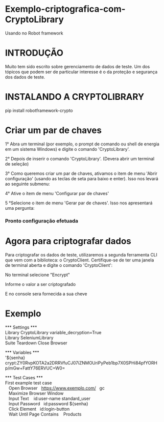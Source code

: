 # Exemplo-criptografica-com-CryptoLibrary
Usando no Robot framework

# INTRODUÇÃO
Muito tem sido escrito sobre gerenciamento de dados de teste. Um dos tópicos que podem ser de particular interesse é o da proteção e segurança dos dados de teste.
# INSTALANDO A CRYPTOLIBRARY
pip install robotframework-crypto

# Criar um par de chaves
1° Abra um terminal (por exemplo, o prompt de comando ou shell de energia em um sistema Windows) e digite o comando 'CryptoLibrary'.

2° Depois de inserir o comando 'CryptoLibrary'. (Devera abrir um terminal de seleção)

3° Como queremos criar um par de chaves, ativamos o item de menu 'Abrir configuração' (usando as teclas de seta para baixo e enter). Isso nos levará ao seguinte submenu:

4° Ative o item de menu 'Configurar par de chaves'

5 °Selecione o item de menu 'Gerar par de chaves'. Isso nos apresentará uma pergunta:

### Pronto configuração efetuada


# Agora para criptografar dados 
Para criptografar os dados de teste, utilizaremos a segunda ferramenta CLI que vem com a biblioteca: o CryptoClient.
Certifique-se de ter uma janela de terminal aberta e digite o comando 'CryptoClient':

No terminal selecione "Encrypt"

Informe o valor a ser criptografado

E no console sera fornecida a sua cheve




# Exemplo
*** Settings *** <br>
Library           CryptoLibrary    variable_decryption=True<br>
Library           SeleniumLibrary<br>
Suite Teardown    Close Browser<br>


*** Variables ***<br>
'${senha}    crypt:ZY0RvpKOTA2a2DRRVfuCJ07iZNMOUriPyPeb1bp7X0SPHi84pfYORHp/mGw+FattY76ERVUC+W0=<br>

*** Test Cases ***<br>
First example test case<br>
&nbsp;&nbsp;    Open Browser    &nbsp;&nbsp;https://www.exemplo.com/    &nbsp;&nbsp;gc<br>
&nbsp;&nbsp;    Maximize Browser Window<br>
&nbsp;&nbsp;    Input Text   &nbsp;&nbsp; id:user-name    standard_user<br>
&nbsp;&nbsp;    Input Password    &nbsp;&nbsp;id:password    ${senha}<br>
&nbsp;&nbsp;    Click Element    &nbsp;&nbsp;id:login-button<br>
&nbsp;&nbsp;    Wait Until Page Contains  &nbsp;&nbsp; Products<br>

   
